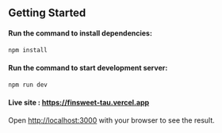 

## Getting Started

#### Run the command to install dependencies:
```bash
npm install
```

#### Run the command to start development server:

```bash
npm run dev
```
#### Live site : https://finsweet-tau.vercel.app

Open [http://localhost:3000](http://localhost:3000) with your browser to see the result.
